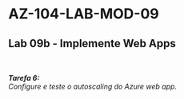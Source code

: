 # AZ-104-LAB-MOD-09

 <h2>Lab 09b - Implemente Web Apps</h2> <br>

 ***Tarefa 6:***  
    *Configure e teste o autoscaling do Azure web app.*